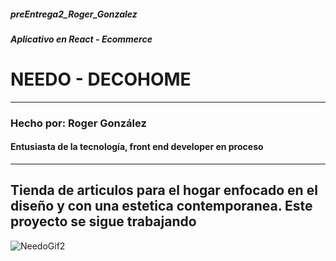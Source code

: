 ##### preEntrega2_Roger_Gonzalez

##### Aplicativo en React - Ecommerce

# **NEEDO - DECOHOME**
***
### Hecho por: Roger González
#### Entusiasta de la tecnología, front end developer en proceso

***
## Tienda de articulos para el hogar enfocado en el diseño y con una estetica contemporanea. Este proyecto se sigue trabajando


![NeedoGif2](https://github.com/Gozzco/preEntrega2_Roger_Gonzalez/assets/118758175/aab795b8-fbb3-401a-8e67-9414b1905bef)



